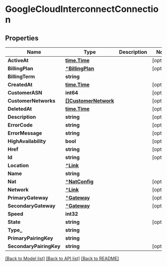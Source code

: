 # GoogleCloudInterconnectConnection

## Properties
Name | Type | Description | Notes
------------ | ------------- | ------------- | -------------
**ActiveAt** | [**time.Time**](time.Time.md) |  | [optional] 
**BillingPlan** | [***BillingPlan**](BillingPlan.md) |  | [optional] 
**BillingTerm** | **string** |  | 
**CreatedAt** | [**time.Time**](time.Time.md) |  | [optional] 
**CustomerASN** | **int64** |  | [optional] 
**CustomerNetworks** | [**[]CustomerNetwork**](CustomerNetwork.md) |  | [optional] 
**DeletedAt** | [**time.Time**](time.Time.md) |  | [optional] 
**Description** | **string** |  | [optional] 
**ErrorCode** | **string** |  | [optional] 
**ErrorMessage** | **string** |  | [optional] 
**HighAvailability** | **bool** |  | [optional] 
**Href** | **string** |  | [optional] 
**Id** | **string** |  | [optional] 
**Location** | [***Link**](Link.md) |  | 
**Name** | **string** |  | 
**Nat** | [***NatConfig**](NATConfig.md) |  | [optional] 
**Network** | [***Link**](Link.md) |  | [optional] 
**PrimaryGateway** | [***Gateway**](Gateway.md) |  | [optional] 
**SecondaryGateway** | [***Gateway**](Gateway.md) |  | [optional] 
**Speed** | **int32** |  | 
**State** | **string** |  | [optional] 
**Type_** | **string** |  | 
**PrimaryPairingKey** | **string** |  | 
**SecondaryPairingKey** | **string** |  | [optional] 

[[Back to Model list]](../README.md#documentation-for-models) [[Back to API list]](../README.md#documentation-for-api-endpoints) [[Back to README]](../README.md)



